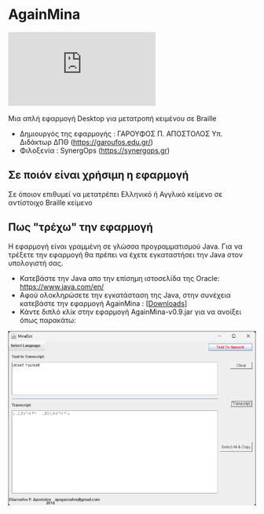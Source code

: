 # AgainMina

[![Downloads](https://github.com/SynergOps/AgainMina/releases/download/v0.9/AgainMina-v0.9.jar)](https://github.com/SynergOps/AgainMina/releases/download/v0.9/AgainMina-v0.9.jar)

Μια απλή εφαρμογή Desktop για μετατροπή κειμένου σε Braille

 - Δημιουργός της εφαρμογής : ΓΑΡΟΥΦΟΣ Π. ΑΠΟΣΤΟΛΟΣ Υπ. Διδάκτωρ ΔΠΘ (https://garoufos.edu.gr/)
 - Φιλοξενία : SynergOps (https://synergops.gr)

## Σε ποιόν είναι χρήσιμη η εφαρμογή

Σε όποιον επιθυμεί να μετατρέπει Ελληνικό ή Αγγλικό κείμενο σε αντίστοιχο Braille κείμενο

## Πως "τρέχω" την εφαρμογή

Η εφαρμογή είναι γραμμένη σε γλώσσα προγραμματισμού Java. Για να τρέξετε την εφαρμογή θα πρέπει να έχετε εγκαταστήσει την Java στον υπολογιστή σας.

- Κατεβάστε την Java απο την επίσημη ιστοσελίδα της Oracle: <https://www.java.com/en/>
- Αφού ολοκληρώσετε την εγκατάσταση της Java, στην συνέχεια κατεβάστε την εφαρμογή AgainMina : [[Downloads](https://github.com/SynergOps/AgainMina/releases/download/v0.9/AgainMina-v0.9.jar)]
- Κάντε διπλό κλίκ στην εφαρμογή AgainMina-v0.9.jar για να ανοίξει όπως παρακάτω:

 <p align="center">
  <img src="./img/againmina.png" alt="AgainMina Desktop App" width="738">
</p>
